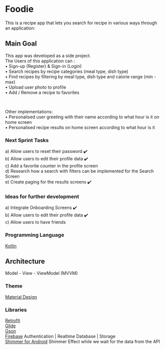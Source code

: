 # Foodie
This is a recipe app that lets you search for recipe in various ways through an application:

## Main Goal

This app was developed as a side project. <br/>
The Users of this application can : <br/>
• Sign-up (Register) & Sign-in (Login) <br/>
• Search recipes by recipe categories (meal type, dish type) <br/>
• Find recipes by filtering by meal type, dish type and calorie range (min - max) <br/>
• Upload user photo to profile <br/>
• Add / Remove a recipe to favorites <br/>

<br/>

Other implementations: <br/>
• Personalised user greeting with their name according to what hour is it on home screen <br/>
• Personalised recipe results on home screen according to what hour is it

### Next Sprint Tasks
a) Allow users to reset their password ✔️ <br>
b) Allow users to edit their profile data ✔️ <br/>
c) Add a favorite counter in the profile screen </br>
d) Research how a search with filters can be implemented for the Search Screen <br>
e) Create paging for the results screens ✔️

### Ideas for further development 

a) Integrate Onboarding Screens ✔️<br/>
b) Allow users to edit their profile data ✔️<br/>
c) Allow users to have friends <br/>

### Programming Language 

[Kotlin](https://kotlinlang.org/)

## Architecture
Model - View - ViewModel (MVVM)

### Theme 

[Material Design](https://material.io/)

### Libraries
[Retrofit](https://square.github.io/retrofit/) <br/>
[Glide](https://github.com/bumptech/glide) <br/>
[Gson](https://github.com/google/gson) <br/>
[Firebase](https://firebase.google.com/) Authentication | Realtime Database | Storage <br/>
[Shimmer for Android](https://github.com/facebook/shimmer-android) Shimmer Effect while we wait for the data from the API
